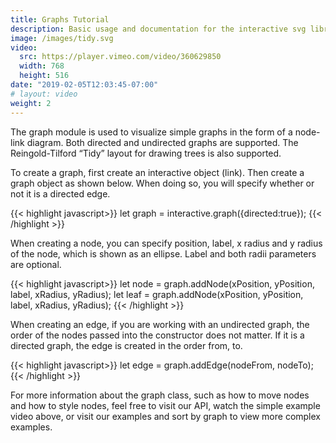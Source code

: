 ```yaml
---
title: Graphs Tutorial
description: Basic usage and documentation for the interactive svg library. Explains how to build a simple interactive and embed it in the browser.
image: /images/tidy.svg
video:
  src: https://player.vimeo.com/video/360629850
  width: 768
  height: 516
date: "2019-02-05T12:03:45-07:00"
# layout: video
weight: 2
---
```


The graph module is used to visualize simple graphs in the form of a node-link diagram. Both directed and undirected graphs are supported. The Reingold-Tilford “Tidy” layout for drawing trees is also supported.

To create a graph, first create an interactive object (link). Then create a graph object as shown below. When doing so, you will specify whether or not it is a directed edge.

{{< highlight javascript>}}
let graph = interactive.graph({directed:true});
{{< /highlight >}}

When creating a node, you can specify position, label, x radius and y radius of the node, which is shown as an ellipse. Label and both radii parameters are optional.

{{< highlight javascript>}}
let node = graph.addNode(xPosition, yPosition, label, xRadius, yRadius);
let leaf = graph.addNode(xPosition, yPosition, label, xRadius, yRadius);
{{< /highlight >}}

When creating an edge, if you are working with an undirected graph, the order of the nodes passed into the constructor does not matter. If it is a directed graph, the edge is created in the order from, to.

{{< highlight javascript>}}
let edge = graph.addEdge(nodeFrom, nodeTo);
{{< /highlight >}}


For more information about the graph class, such as how to move nodes and how to style nodes, feel free to visit our API, watch the simple example video above, or visit our examples and sort by graph to view more complex examples.
